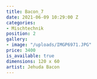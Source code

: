 ```yaml
---
title: Bacon_7
date: 2021-06-09 10:29:00 Z
categories:
- Mischtechnik
position: 2
gallery:
- image: "/uploads/IMGP6971.JPG"
price: 3400
is_available: true
dimensions: 120 x 60
artist: Jehuda Bacon
---
```



